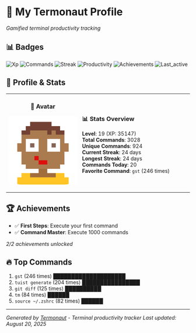 # 🚀 My Termonaut Profile

*Gamified terminal productivity tracking*

## 📊 Badges

![Xp](https://img.shields.io/badge/XP-Level+19+%2835147%2F40000%29-blue?style=flat-square&logo=terminal&logoColor=white) ![Commands](https://img.shields.io/badge/Commands-3028-blue?style=flat-square&logo=terminal&logoColor=white) ![Streak](https://img.shields.io/badge/Streak-24+days-blue?style=flat-square&logo=terminal&logoColor=white) ![Productivity](https://img.shields.io/badge/Productivity-80.0%25-green?style=flat-square&logo=terminal&logoColor=white) ![Achievements](https://img.shields.io/badge/Achievements-5%2F10-blue?style=flat-square&logo=terminal&logoColor=white) ![Last_active](https://img.shields.io/badge/Last+Active-4h+ago-green?style=flat-square&logo=terminal&logoColor=white) 

## 🎨 Profile & Stats

<table><tr>
<td width="40%" align="center">

### 👤 Avatar

![Avatar](./avatars/92d16113f346b44989c006b24588ea12.svg)

</td>
<td width="60%">

### 📊 Stats Overview

**Level**: 19 (XP: 35147)  
**Total Commands**: 3028  
**Unique Commands**: 924  
**Current Streak**: 24 days  
**Longest Streak**: 24 days  
**Commands Today**: 20  
**Favorite Command**: `gst` (246 times)  

</td>
</tr></table>

## 🏆 Achievements

- ✅ **First Steps**: Execute your first command
- ✅ **Command Master**: Execute 1000 commands

*2/2 achievements unlocked*

## 🔥 Top Commands

1. `gst` (246 times) ████████████████████
2. `tuist generate` (204 times) ████████████████
3. `git diff` (125 times) ██████████
4. `tm` (84 times) ██████
5. `source ~/.zshrc` (82 times) ██████

---

*Generated by [Termonaut](https://github.com/oiahoon/termonaut) - Terminal productivity tracker*
*Last updated: August 20, 2025*
